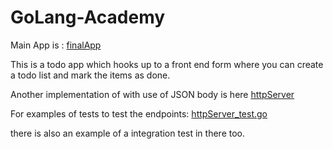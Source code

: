  # GoLang-Academy


Main App is : [finalApp](TodoApp%2FfinalApp)

This is a todo app which hooks up to a front end form where you can create a todo list and mark the items as done.


Another implementation of with use of JSON body is here [httpServer](TodoApp%2FhttpServer)

For examples of tests to test the endpoints: [httpServer_test.go](TodoApp%2FhttpServer%2FhttpServer_test.go)

there is also an example of a integration test in there too. 